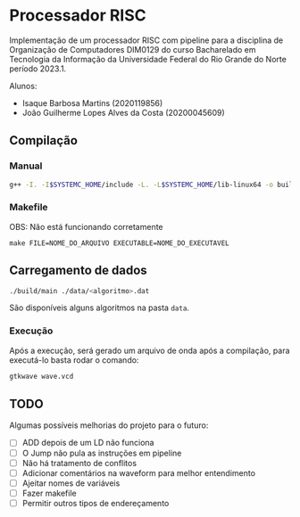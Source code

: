 # Processador RISC

Implementação de um processador RISC com pipeline para a disciplina de Organização de Computadores DIM0129 do curso Bacharelado em Tecnologia da Informação da Universidade Federal do Rio Grande do Norte período 2023.1.

Alunos:

-   Isaque Barbosa Martins (2020119856)
-   João Guilherme Lopes Alves da Costa (20200045609)

## Compilação

### Manual

```bash
g++ -I. -I$SYSTEMC_HOME/include -L. -L$SYSTEMC_HOME/lib-linux64 -o build/main src/main.cpp -lsystemc -lm
```

### Makefile
OBS: Não está funcionando corretamente

```
make FILE=NOME_DO_ARQUIVO EXECUTABLE=NOME_DO_EXECUTAVEL
```

## Carregamento de dados

```bash
./build/main ./data/<algoritmo>.dat
```
São disponíveis alguns algoritmos na pasta `data`.

### Execução

Após a execução, será gerado um arquivo de onda após a compilação, para executá-lo basta rodar o comando:

```bash
gtkwave wave.vcd
```

## TODO

Algumas possíveis melhorias do projeto para o futuro:

- [ ]  ADD depois de um LD não funciona
- [ ]  O Jump não pula as instruções em pipeline
- [ ]  Não há tratamento de conflitos
- [ ]  Adicionar comentários na waveform para melhor entendimento
- [ ]  Ajeitar nomes de variáveis
- [ ]  Fazer makefile
- [ ]  Permitir outros tipos de endereçamento

